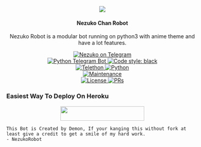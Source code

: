 <p align="center">
  <img src="[ ](https://graph.org//file/21406469214f40e683696.jpg)">
</p>

<h4><p align="center"> Nezuko Chan Robot </p></h4>

<p align="center">Nezuko Robot is a modular bot running on python3 with anime theme and have a lot features.</p>

<p align="center">
<a href="https://t.me/NezukooKamado_Bot"> <img src="https://graph.org//file/21406469214f40e683696.jpg?&logo=telegram" alt="Nezuko on Telegram" /> </a><br>
<a href="https://python-telegram-bot.org"> <img src="https://img.shields.io/badge/PTB-13.8.1-white?&style=flat-round&logo=github" alt="Python Telegram Bot" /> </a>
<a href="https://github.com/psf/black"><img alt="Code style: black" src="https://img.shields.io/badge/code%20style-black-000000.svg"></a><br>
<a href="https://docs.telethon.dev"> <img src="https://img.shields.io/badge/Telethon-1.23.0-red?&style=flat-round&logo=github" alt="Telethon" /> </a>
<a href="https://docs.python.org"> <img src="https://img.shields.io/badge/Python-3.9.7-purple?&style=flat-round&logo=python" alt="Python" /> </a><br>
<a href="https://GitHub.com/Devil39/Testing"> <img src="https://img.shields.io/badge/Maintained-Yes-yellow.svg" alt="Maintenance" /> </a><br>
<a href="https://github.com/Devil39/Testing/blob/main/LICENSE"> <img src="https://img.shields.io/badge/License-GPLv3-blue.svg" alt="License" /> </a>
<a href="https://makeapullrequest.com"> <img src="https://img.shields.io/badge/PRs-Welcome-blue.svg?style=flat-round" alt="PRs" /> </a>
</p>

### Easiest Way To Deploy On Heroku 

<p align="center"><a href="https://heroku.com/deploy?template=https://github.com/Devil39/Testing"> <img src="https://img.shields.io/badge/Deploy%20To%20Heroku-blue?style=for-the-badge&logo=heroku" width="220" height="38.45"/></a></p>

```
This Bot is Created by Demon, If your kanging this without fork at least give a credit to get a smile of my hard work. 
- NezukoRobot
```
